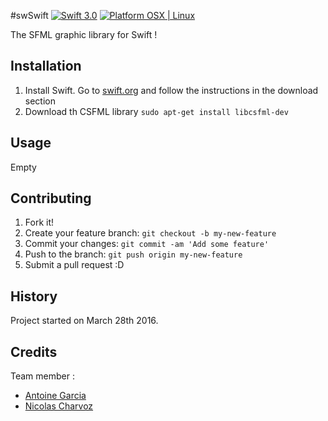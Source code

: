 #swSwift 
[![Swift 3.0](https://img.shields.io/badge/swift-3.0-orange.svg)](https://developer.apple.com/swift/)
[![Platform OSX | Linux](https://img.shields.io/badge/Platform-OSX%20%7C%20Linux-lightgrey.svg)](https://img.shields.io/badge/Platform-OSX%20%7C%20Linux-lightgrey.svg)

The SFML graphic library for Swift !

## Installation

1. Install Swift. Go to <a href=”http://swift.org”>swift.org</a> and follow the instructions in the download section
2. Download th CSFML library `sudo apt-get install libcsfml-dev`

## Usage
Empty

## Contributing

1. Fork it!
2. Create your feature branch: `git checkout -b my-new-feature`
3. Commit your changes: `git commit -am 'Add some feature'`
4. Push to the branch: `git push origin my-new-feature`
5. Submit a pull request :D

## History

Project started on March 28th 2016. 

## Credits

Team member : 
- <a href=”http://github.com/antgar>Antoine Garcia</a>
- <a href=”http://github.com/charvoa>Nicolas Charvoz</a>
